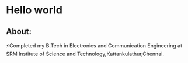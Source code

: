 # Hello world
## About:

⚡Completed my B.Tech in Electronics and Communication Engineering at SRM Institute of Science and Technology,Kattankulathur,Chennai.
